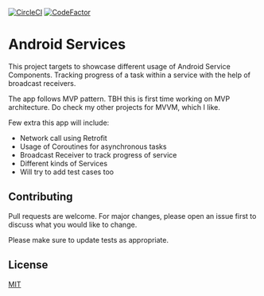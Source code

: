 [![CircleCI](https://circleci.com/gh/bosankus/Weatherify-MVP.svg?style=svg)](https://app.circleci.com/pipelines/github/bosankus/Weatherify-MVP?branch=master)  [![CodeFactor](https://www.codefactor.io/repository/github/bosankus/weatherify-mvp/badge?style=plastic)](https://www.codefactor.io/repository/github/bosankus/weatherify-mvp/stats)

# Android Services

This project targets to showcase different usage of Android Service Components. Tracking progress of a task within a service with the help of broadcast receivers.

The app follows MVP pattern. TBH this is first time working on MVP architecture. Do check my other projects for MVVM, which I like.

Few extra this app will include:
- Network call using Retrofit
- Usage of Coroutines for asynchronous tasks
- Broadcast Receiver to track progress of service
- Different kinds of Services
- Will try to add test cases too

## Contributing
Pull requests are welcome. For major changes, please open an issue first to discuss what you would like to change.

Please make sure to update tests as appropriate.

## License
[MIT](https://choosealicense.com/licenses/mit/)
